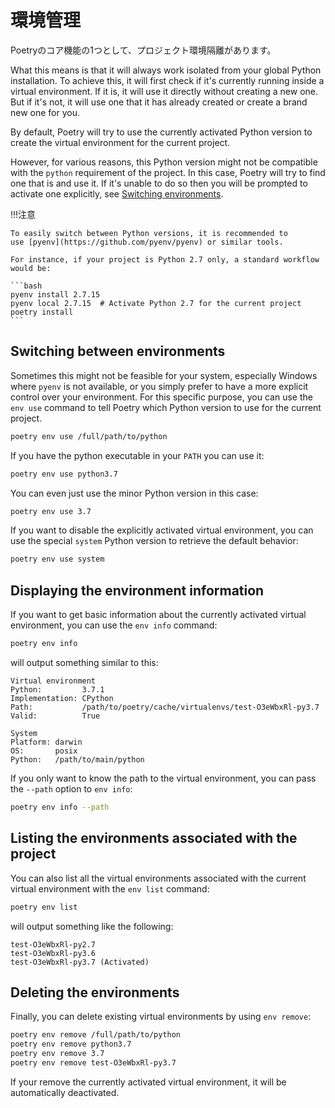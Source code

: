 # 環境管理

Poetryのコア機能の1つとして、プロジェクト環境隔離があります。

What this means is that it will always work isolated from your global Python
installation.  To achieve this, it will first check if it's currently
running inside a virtual environment.  If it is, it will use it directly
without creating a new one. But if it's not, it will use one that it has
already created or create a brand new one for you.

By default, Poetry will try to use the currently activated Python version to
create the virtual environment for the current project.

However, for various reasons, this Python version might not be compatible
with the `python` requirement of the project. In this case, Poetry will try
to find one that is and use it. If it's unable to do so then you will be
prompted to activate one explicitly, see [Switching
environments](#switching-between-environments).

!!!注意

    To easily switch between Python versions, it is recommended to
    use [pyenv](https://github.com/pyenv/pyenv) or similar tools.

    For instance, if your project is Python 2.7 only, a standard workflow
    would be:

    ```bash
    pyenv install 2.7.15
    pyenv local 2.7.15  # Activate Python 2.7 for the current project
    poetry install
    ```

## Switching between environments

Sometimes this might not be feasible for your system, especially Windows
where `pyenv` is not available, or you simply prefer to have a more explicit
control over your environment.  For this specific purpose, you can use the
`env use` command to tell Poetry which Python version to use for the current
project.

```bash
poetry env use /full/path/to/python
```

If you have the python executable in your `PATH` you can use it:

```bash
poetry env use python3.7
```

You can even just use the minor Python version in this case:

```bash
poetry env use 3.7
```

If you want to disable the explicitly activated virtual environment, you can
use the special `system` Python version to retrieve the default behavior:

```bash
poetry env use system
```

## Displaying the environment information

If you want to get basic information about the currently activated virtual
environment, you can use the `env info` command:

```bash
poetry env info
```

will output something similar to this:

```text
Virtual environment
Python:         3.7.1
Implementation: CPython
Path:           /path/to/poetry/cache/virtualenvs/test-O3eWbxRl-py3.7
Valid:          True

System
Platform: darwin
OS:       posix
Python:   /path/to/main/python
```

If you only want to know the path to the virtual environment, you can pass
the `--path` option to `env info`:

```bash
poetry env info --path
```

## Listing the environments associated with the project

You can also list all the virtual environments associated with the current
virtual environment with the `env list` command:

```bash
poetry env list
```

will output something like the following:

```text
test-O3eWbxRl-py2.7
test-O3eWbxRl-py3.6
test-O3eWbxRl-py3.7 (Activated)
```

## Deleting the environments

Finally, you can delete existing virtual environments by using `env remove`:

```bash
poetry env remove /full/path/to/python
poetry env remove python3.7
poetry env remove 3.7
poetry env remove test-O3eWbxRl-py3.7
```

If your remove the currently activated virtual environment, it will be
automatically deactivated.
